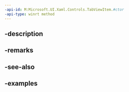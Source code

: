 ```yaml
---
-api-id: M:Microsoft.UI.Xaml.Controls.TabViewItem.#ctor
-api-type: winrt method
---
```


## -description

## -remarks

## -see-also

## -examples

